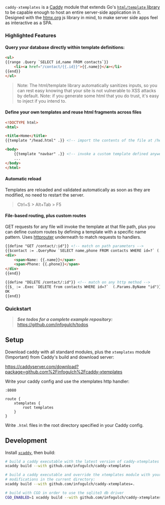 `caddy-xtemplates` is a [Caddy](https://caddyserver.com) module that extends
Go's [`html/template` library](https://pkg.go.dev/html/template) to be capable
enough to host an entire server-side application in it. Designed with the
[htmx.org](https://htmx.org/) js library in mind, to make server side apps feel
as interactive as a SPA.

### Highlighted Features

#### Query your database directly within template definitions:

```html
<ul>
{{range .Query `SELECT id,name FROM contacts`}}
    <li><a href="/contact/{{.id}}">{{.name}}</a></li>
{{end}}
</ul>
```

> Note: The html/template library automatically sanitizes inputs, so you can
> rest easy knowing that your site is not vulnerable to XSS attacks by
> default. Note: if you generate some html that you do trust, it's easy to
> inject if you intend to.

#### Define your own templates and reuse html fragments across files

```html
<!DOCTYPE html>
<html>

<title>Home</title>
{{template "/head.html" .}} <!-- import the contents of the file at /head.html -->

<body>
    {{template "navbar" .}} <!-- invoke a custom template defined anywehere -->
    ...
</body>
</html>
```

#### Automatic reload

Templates are reloaded and validated automatically as soon as they are modified,
no need to restart the server.

> Ctrl+S > Alt+Tab > F5

#### File-based routing, plus custom routes

GET requests for any file will invoke the template at that file path, plus you
can define custom routes by defining a template with a specific name pattern.
Uses [httprouter](https://github.com/julienschmidt/httprouter) underneath to
match requests to handlers.

```html
{{define "GET /contact/:id"}} <!-- match on path parameters -->
{{$contact := .QueryRow `SELECT name,phone FROM contacts WHERE id=?` (.Params.ByName "id")}}
<div>
    <span>Name: {{.name}}</span>
    <span>Phone: {{.phone}}</span>
</div>
{{end}}

{{define "DELETE /contact/:id"}} <!-- match on any http method -->
{{$_ := .Exec `DELETE from contacts WHERE id=?`  (.Params.ByName "id")}}
OK
{{end}}
```

### Quickstart

> ***See todos for a complete example repository:***
> https://github.com/infogulch/todos

## Setup

Download caddy with all standard modules, plus the `xtemplates` module (!important)
from Caddy's build and download server:

https://caddyserver.com/download?package=github.com%2Finfogulch%2Fcaddy-xtemplates

Write your caddy config and use the xtemplates http handler:

```
:8080

route {
	xtemplates {
        root templates
    }
}
```

Write `.html` files in the root directory specified in your Caddy config.

## Development

Install [`xcaddy`](https://github.com/caddyserver/xcaddy), then build:

```sh
# build a caddy executable with the latest version of caddy-xtemplates on github:
xcaddy build --with github.com/infogulch/caddy-xtemplates

# build a caddy executable and override the xtemplates module with your
# modifications in the current directory:
xcaddy build --with github.com/infogulch/caddy-xtemplates=.

# build with CGO in order to use the sqlite3 db driver
CGO_ENABLED=1 xcaddy build --with github.com/infogulch/caddy-xtemplates
```
